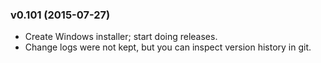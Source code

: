 ### v0.101 (2015-07-27)
- Create Windows installer; start doing releases.
- Change logs were not kept, but you can inspect version history in git.
